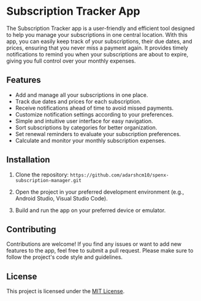 # Subscription Tracker App


The Subscription Tracker app is a user-friendly and efficient tool designed to help you manage your subscriptions in one central location. With this app, you can easily keep track of your subscriptions, their due dates, and prices, ensuring that you never miss a payment again. It provides timely notifications to remind you when your subscriptions are about to expire, giving you full control over your monthly expenses.

## Features

- Add and manage all your subscriptions in one place.
- Track due dates and prices for each subscription.
- Receive notifications ahead of time to avoid missed payments.
- Customize notification settings according to your preferences.
- Simple and intuitive user interface for easy navigation.
- Sort subscriptions by categories for better organization.
- Set renewal reminders to evaluate your subscription preferences.
- Calculate and monitor your monthly subscription expenses.


## Installation

1. Clone the repository: `https://github.com/adarshcm10/spenx-subscription-manager.git`

2. Open the project in your preferred development environment (e.g., Android Studio, Visual Studio Code).

3. Build and run the app on your preferred device or emulator.

## Contributing

Contributions are welcome! If you find any issues or want to add new features to the app, feel free to submit a pull request. Please make sure to follow the project's code style and guidelines.

## License

This project is licensed under the [MIT License](LICENSE.md).
